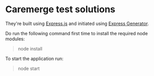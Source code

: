 # Caremerge test solutions 
They're built using [Express.js](http://expressjs.com/) and initiated using [Express Generator](https://expressjs.com/en/starter/generator.html).

Do run the following command first time to install the required node modules:
> node install

To start the application run:
> node start
